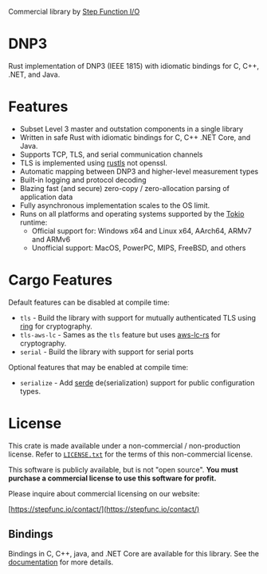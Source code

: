 Commercial library by [Step Function I/O](https://stepfunc.io/)

# DNP3

Rust implementation of DNP3 (IEEE 1815) with idiomatic bindings for C, C++, .NET, and Java.

# Features

- Subset Level 3 master and outstation components in a single library
- Written in safe Rust with idiomatic bindings for C, C++ .NET Core, and Java.
- Supports TCP, TLS,  and serial communication channels
- TLS is implemented using [rustls](https://github.com/rustls/rustls) not openssl.
- Automatic mapping between DNP3 and higher-level measurement types
- Built-in logging and protocol decoding
- Blazing fast (and secure) zero-copy / zero-allocation parsing of application data
- Fully asynchronous implementation scales to the OS limit.
- Runs on all platforms and operating systems supported by the [Tokio](https://tokio.rs/) runtime:
  - Official support for: Windows x64 and Linux x64, AArch64, ARMv7 and ARMv6
  - Unofficial support: MacOS, PowerPC, MIPS, FreeBSD, and others

# Cargo Features

Default features can be disabled at compile time:
* `tls` - Build the library with support for mutually authenticated TLS using [ring](https://crates.io/crates/ring) for cryptography.
* `tls-aws-lc` - Sames as the `tls` feature but uses [aws-lc-rs](https://crates.io/crates/aws-lc-rs) for cryptography.
* `serial` - Build the library with support for serial ports

Optional features that may be enabled at compile time:
* `serialize` - Add [serde](https://docs.rs/crate/serde/latest) de(serialization) support for public configuration types.

# License

This crate is made available under a non-commercial / non-production license.
Refer to [`LICENSE.txt`](https://raw.githubusercontent.com/stepfunc/dnp3/main/LICENSE.txt) for the terms
of this non-commercial license.

This software is publicly available, but is not "open source".
__You must purchase a commercial license to use this software for profit.__

Please inquire about commercial licensing on our website:

[https://stepfunc.io/contact/](https://stepfunc.io/contact/)

## Bindings

Bindings in C, C++, java, and .NET Core are available for this library. See the
[documentation](https://stepfunc.io/products/libraries/dnp3/) for more details.

